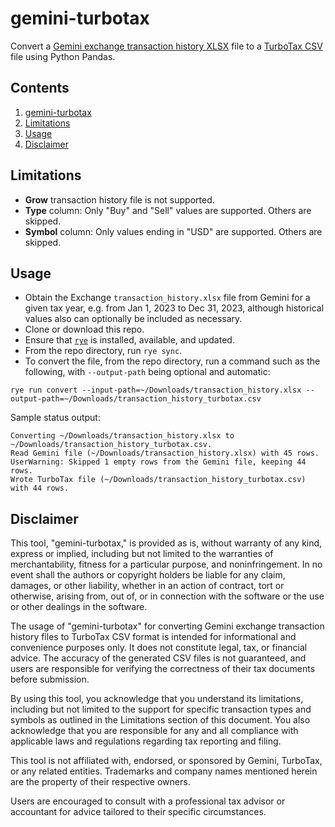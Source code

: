 # gemini-turbotax
Convert a [Gemini exchange transaction history XLSX](https://exchange.gemini.com/settings/documents/transaction-history) file to a [TurboTax CSV](https://ttlc.intuit.com/turbotax-support/en-us/help-article/cryptocurrency/create-csv-file-unsupported-source/L1yhp71Nt_US_en_US) file using Python Pandas.

## Contents
1. [gemini-turbotax](#gemini-turbotax)
2. [Limitations](#limitations)
3. [Usage](#usage)
4. [Disclaimer](#disclaimer)

## Limitations
* **Grow** transaction history file is not supported.
* **Type** column: Only "Buy" and "Sell" values are supported. Others are skipped.
* **Symbol** column: Only values ending in "USD" are supported. Others are skipped.

## Usage
* Obtain the Exchange `transaction_history.xlsx` file from Gemini for a given tax year, e.g. from Jan 1, 2023 to Dec 31, 2023, although historical values also can optionally be included as necessary.
* Clone or download this repo.
* Ensure that [`rye`](https://rye-up.com/) is installed, available, and updated.
* From the repo directory, run `rye sync`.
* To convert the file, from the repo directory, run a command such as the following, with `--output-path` being optional and automatic:
```
rye run convert --input-path=~/Downloads/transaction_history.xlsx --output-path=~/Downloads/transaction_history_turbotax.csv
```

Sample status output:
```text
Converting ~/Downloads/transaction_history.xlsx to ~/Downloads/transaction_history_turbotax.csv.
Read Gemini file (~/Downloads/transaction_history.xlsx) with 45 rows.
UserWarning: Skipped 1 empty rows from the Gemini file, keeping 44 rows.
Wrote TurboTax file (~/Downloads/transaction_history_turbotax.csv) with 44 rows.
```

## Disclaimer
This tool, "gemini-turbotax," is provided as is, without warranty of any kind, express or implied, including but not limited to the warranties of merchantability, fitness for a particular purpose, and noninfringement. In no event shall the authors or copyright holders be liable for any claim, damages, or other liability, whether in an action of contract, tort or otherwise, arising from, out of, or in connection with the software or the use or other dealings in the software.

The usage of "gemini-turbotax" for converting Gemini exchange transaction history files to TurboTax CSV format is intended for informational and convenience purposes only. It does not constitute legal, tax, or financial advice. The accuracy of the generated CSV files is not guaranteed, and users are responsible for verifying the correctness of their tax documents before submission.

By using this tool, you acknowledge that you understand its limitations, including but not limited to the support for specific transaction types and symbols as outlined in the Limitations section of this document. You also acknowledge that you are responsible for any and all compliance with applicable laws and regulations regarding tax reporting and filing.

This tool is not affiliated with, endorsed, or sponsored by Gemini, TurboTax, or any related entities. Trademarks and company names mentioned herein are the property of their respective owners.

Users are encouraged to consult with a professional tax advisor or accountant for advice tailored to their specific circumstances.
